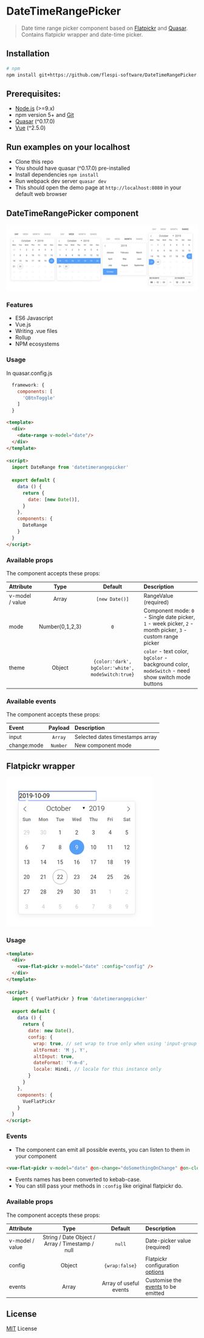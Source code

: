 # DateTimeRangePicker
> Date time range picker component based on [Flatpickr](https://flatpickr.js.org) and [Quasar](https://v0-17.quasar-framework.org/). Contains flatpickr wrapper and date-time picker.

## Installation
```bash
# npm
npm install git+https://github.com/flespi-software/DateTimeRangePicker.git --save
```

## Prerequisites:

- [Node.js](https://nodejs.org/en/) (>=9.x)
- npm version 5+ and [Git](https://git-scm.com/)
- [Quasar](https://v0-17.quasar-framework.org/) (^0.17.0)
- [Vue](https://vuejs.org/) (^2.5.0)

## Run examples on your localhost
* Clone this repo
* You should have quasar (^0.17.0) pre-installed
* Install dependencies `npm install`
* Run webpack dev server `quasar dev`
* This should open the demo page at `http://localhost:8080` in your default web browser

## DateTimeRangePicker component

![Screenshot](/misc/component.png?raw=true "DateTimeRangePicker")

### Features
* ES6 Javascript
* Vue.js
* Writing .vue files
* Rollup
* NPM ecosystems

### Usage
In quasar.config.js
```js
  framework: {
    components: [
      'QBtnToggle'
    ]
  }
```

```html
<template>
  <div>
    <date-range v-model="date"/>
  </div>
</template>

<script>
  import DateRange from 'datetimerangepicker'

  export default {
    data () {
      return {
        date: [new Date()],
      }
    },
    components: {
      DateRange
    }
  }
</script>
```
### Available props
The component accepts these props:

| Attribute        | Type                                            | Default              | Description           |
| :---             | :---:                                           | :---:                | :---                  |
| v-model / value  | Array                                           | `[new Date()]`               | RangeValue (required) |
| mode             | Number{0,1,2,3}                              | `0`                  | Component mode: `0` - Single date picker, `1` - week picker, `2` - month picker, `3` - custom range picker|
| theme           | Object                                           | `{color:'dark', bgColor:'white', modeSwitch:true}` | `color` - text color, `bgColor` - background color, `modeSwitch` - need show switch mode buttons |

### Available events
The component accepts these props:

| Event        | Payload                                            | Description      |
| :---             | :---:                                           | :---             |
| input  | `Array` | Selected dates timestamps array |
| change:mode  | `Number` | New component mode |

## Flatpickr wrapper
![Screenshot](/misc/wrapper.png?raw=true "Flatpickr wrapper")
### Usage
```html
<template>
  <div>
    <vue-flat-pickr v-model="date" :config="config" />
  </div>
</template>

<script>
  import { VueFlatPickr } from 'datetimerangepicker'

  export default {
    data () {
      return {
        date: new Date(),
        config: {
          wrap: true, // set wrap to true only when using 'input-group'
          altFormat: 'M j, Y',
          altInput: true,
          dateFormat: 'Y-m-d',
          locale: Hindi, // locale for this instance only
        }
      }
    },
    components: {
      VueFlatPickr
    }
  }
</script>
```
### Events
* The component can emit all possible events, you can listen to them in your component
```html
<vue-flat-pickr v-model="date" @on-change="doSomethingOnChange" @on-close="doSomethingOnClose" />
```
* Events names has been converted to kebab-case.
* You can still pass your methods in `:config` like original flatpickr do.

### Available props
The component accepts these props:

| Attribute        | Type                                            | Default              | Description      |
| :---             | :---:                                           | :---:                | :---             |
| v-model / value  | String / Date Object / Array / Timestamp / null | `null`               | Date-picker value (required) |
| config           | Object                                          | `{wrap:false}`       | Flatpickr configuration [options](https://chmln.github.io/flatpickr/options/)|
| events           | Array                                           | Array of useful events  | Customise the [events](https://chmln.github.io/flatpickr/events/) to be emitted|

## License
[MIT](LICENSE) License
